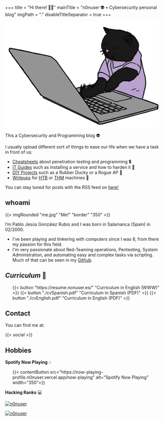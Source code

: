 +++
title = "Hi there! 👨‍💻"
mainTitle = "n0nuser 👽 • Cybersecurity personal blog"
imgPath = "."
disableTitleSeparator = true
+++


<!-- ![Spongebob Happy](https://media.tenor.com/images/6d2f936160eb65153b72f0bcd74dca82/tenor.gif) -->

![Cat programming](programmingCat.gif)

This a Cybersecurity and Programming blog 👽️

I usually upload different sort of things to ease our life when we have a task in front of us:

* [Cheatsheets](tags/cheatsheet/) about penetration testing and programming 💲
* [IT Guides](tags/guide) such as installing a service and how to harden it 📄
* [DIY Projects](tags/projects) such as a Rubber Ducky or a Rogue AP 🔨
* [Writeups](writeups) for [HTB](writeups/htb) or [THM](writeups/thm) machines 👹

You can stay tuned for posts with the RSS feed on [here!](index.xml)

## whoami

{{< imgRounded "me.jpg" "Me!" "border" "350" >}}

I’m Pablo Jesús González Rubio and I was born in Salamanca (Spain) in 02/2000.

* I’ve been playing and tinkering with computers since I was 8, from there my passion for this field.
* I'm very passionate about Red-Teaming operations, Pentesting, System Administration, and automating easy and complex tasks via scripting. Much of that can be seen in my [Github](https://github.com/n0nuser/).

## **_Curriculum_** 📂

<div class="list">
    <ul class="posts">
        {{< button "https://resume.nonuser.es/" "Curriculum in English (WWW)" >}}
        {{< button "./cvSpanish.pdf" "Curriculum in Spanish (PDF)" >}}
        {{< button "./cvEnglish.pdf" "Curriculum in English (PDF)" >}}
    </ul>
</div>

## Contact

You can find me at:

{{< social >}}

## Hobbies

**Spotify Now Playing** 🎶

<div class="list">
    <ul class="posts">
        {{< contentButton src="https://now-playing-profile.n0nuser.vercel.app/now-playing" alt="Spotify Now Playing" width="350">}}
    </ul>
</div>

**Hacking Ranks** 💻

[![n0nuser](https://www.hackthebox.eu/badge/image/72782)](https://app.hackthebox.eu/profile/72782)

[![n0nuser](https://tryhackme-badges.s3.amazonaws.com/nonuser.png)](https://tryhackme.com/p/nonuser)

